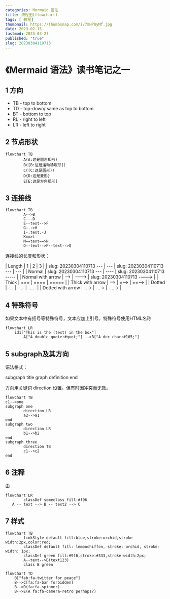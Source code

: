 ```yaml
---
categories: Mermaid 语法
title: 流程图(flowchart)
tags: [ 教程]
thumbnail: https://thumbsnap.com/i/7mHPUyMf.jpg
date: 2023-02-15
lastmod: 2023-03-27 
published: "true"
slug: 20230304110713
---
```

# 《Mermaid 语法》读书笔记之一
## 1 方向

- TB - top to bottom
- TD - top-down/ same as top to bottom
- BT - bottom to top
- RL - right to left
- LR - left to right

## 2 节点形状

```mermaid
flowchart TB
		A(A:这是圆角矩形)
		B([B:这是运动场矩形])
		C((C:这是圆形))
		D{D:这是菱形}
		E[E:这是方角矩形]
```

## 3 连接线

```mermaid
flowchart TB
		A-->B
		C---D
		E--text-->F
		G-.->H
		I-.text.-J
		K==>L
		M==text==>N
		O--text-->P--text-->Q
```

连接线的长度和形状：

| Length | 1 | 2 | 3 |
| slug: 20230304110713
--- | --- | slug: 20230304110713
--- | --- |
| Normal | slug: 20230304110713
--- | ---- | slug: 20230304110713
----- |
| Normal with arrow | --> | ---> | slug: 20230304110713
----> |
| Thick | === | ==== | ===== |
| Thick with arrow | ==> | ===> | ====> |
| Dotted | -.- | -..- | -...- |
| Dotted with arrow | -.-> | -..-> | -...-> |

## 4 特殊符号

如果文本中有括号等特殊符号，文本应加上引号。特殊符号使用HTML名称

```mermaid
flowchart LR
    id1["This is the (text) in the box"]
		A["A double quote:#quot;"] -->B["A dec char:#165;"]
```

## 5 subgraph及其方向

语法格式：

subgraph title
    graph definition
end

方向用关键词 direction 设置。但有时因冲突而无效。

```mermaid
flowchart TB
c1-->one
subgraph one
		direction LR
		a2-->a1
end
subgraph two
		direction LR
		b1-->b2
end
subgraph three
		direction TB
		c1-->c2
end
```

## 6 注释

由
```mermaid
flowchart LR
		classDef someclass fill:#f96
   A -- text --> B -- text2 --> C
```

## 7 样式

```mermaid
flowchart TB
		linkStyle default fill:blue,stroke:orchid,stroke-width:2px,color:red;	
		classDef default fill: lemonchiffon, stroke: orchid, stroke-width: 1px;	
		classDef green fill:#9f6,stroke:#333,stroke-width:2px;	
		A--text-->B(text123)
		class B green
```

```mermaid
flowchart TD
    B["fab:fa-twitter for peace"]
    B-->C[fa:fa-ban forbidden]
    B-->D(fa:fa-spinner)
    B-->E(A fa:fa-camera-retro perhaps?)
```